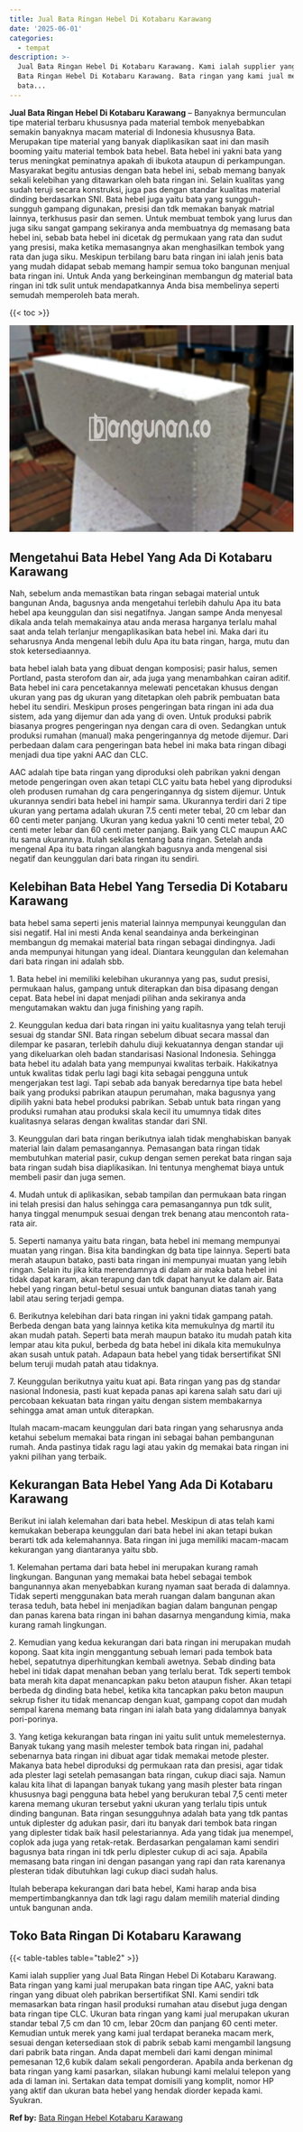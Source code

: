 ```yaml
---
title: Jual Bata Ringan Hebel Di Kotabaru Karawang
date: '2025-06-01'
categories:
  - tempat
description: >-
  Jual Bata Ringan Hebel Di Kotabaru Karawang. Kami ialah supplier yang Jual
  Bata Ringan Hebel Di Kotabaru Karawang. Bata ringan yang kami jual merupakan
  bata...
---
```


**Jual Bata Ringan Hebel Di Kotabaru Karawang** – Banyaknya bermunculan tipe material terbaru khususnya pada material tembok menyebabkan semakin banyaknya macam material di Indonesia khususnya Bata. Merupakan tipe material yang banyak diaplikasikan saat ini dan masih booming yaitu material tembok bata hebel. Bata hebel ini yakni bata yang terus meningkat peminatnya apakah di ibukota ataupun di perkampungan. Masyarakat begitu antusias dengan bata hebel ini, sebab memang banyak sekali kelebihan yang ditawarkan oleh bata ringan ini. Selain kualitas yang sudah teruji secara konstruksi, juga pas dengan standar kualitas material dinding berdasarkan SNI. Bata hebel juga yaitu bata yang sungguh-sungguh gampang digunakan, presisi dan tdk memakan banyak matrial lainnya, terkhusus pasir dan semen. Untuk membuat tembok yang lurus dan juga siku sangat gampang sekiranya anda membuatnya dg memasang bata hebel ini, sebab bata hebel ini dicetak dg permukaan yang rata dan sudut yang presisi, maka ketika memasangnya akan menghasilkan tembok yang rata dan juga siku. Meskipun terbilang baru bata ringan ini ialah jenis bata yang mudah didapat sebab memang hampir semua toko bangunan menjual bata ringan ini. Untuk Anda yang berkeinginan membangun dg material bata ringan ini tdk sulit untuk mendapatkannya Anda bisa membelinya seperti semudah memperoleh bata merah.

{{< toc >}}

![Jual Bata Ringan Hebel Di Kotabaru Karawang](/images/jual-hebel-murah-30.png)

## Mengetahui Bata Hebel Yang Ada Di Kotabaru Karawang

Nah, sebelum anda memastikan bata ringan sebagai material untuk bangunan Anda, bagusnya anda mengetahui terlebih dahulu Apa itu bata hebel apa keunggulan dan sisi negatifnya. Jangan sampe Anda menyesal dikala anda telah memakainya atau anda merasa harganya terlalu mahal saat anda telah terlanjur mengaplikasikan bata hebel ini. Maka dari itu seharusnya Anda mengenal lebih dulu Apa itu bata ringan, harga, mutu dan stok ketersediaannya.

bata hebel ialah bata yang dibuat dengan komposisi; pasir halus, semen Portland, pasta sterofom dan air, ada juga yang menambahkan cairan aditif. Bata hebel ini cara pencetakannya melewati pencetakan khusus dengan ukuran yang pas dg ukuran yang ditetapkan oleh pabrik pembuatan bata hebel itu sendiri. Meskipun proses pengeringan bata ringan ini ada dua sistem, ada yang dijemur dan ada yang di oven. Untuk produksi pabrik biasanya progres pengeringan nya dengan cara di oven. Sedangkan untuk produksi rumahan (manual) maka pengeringannya dg metode dijemur. Dari perbedaan dalam cara pengeringan bata hebel ini maka bata ringan dibagi menjadi dua tipe yakni AAC dan CLC.

AAC adalah tipe bata ringan yang diproduksi oleh pabrikan yakni dengan metode pengeringan oven akan tetapi CLC yaitu bata hebel yang diproduksi oleh produsen rumahan dg cara pengeringannya dg sistem dijemur. Untuk ukurannya sendiri bata hebel ini hampir sama. Ukurannya terdiri dari 2 tipe ukuran yang pertama adalah ukuran 7.5 centi meter tebal, 20 cm lebar dan 60 centi meter panjang. Ukuran yang kedua yakni 10 centi meter tebal, 20 centi meter lebar dan 60 centi meter panjang. Baik yang CLC maupun AAC itu sama ukurannya. Itulah sekilas tentang bata ringan. Setelah anda mengenal Apa itu bata ringan alangkah bagusnya anda mengenal sisi negatif dan keunggulan dari bata ringan itu sendiri.

## Kelebihan Bata Hebel Yang Tersedia Di Kotabaru Karawang

bata hebel sama seperti jenis material lainnya mempunyai keunggulan dan sisi negatif. Hal ini mesti Anda kenal seandainya anda berkeinginan membangun dg memakai material bata ringan sebagai dindingnya. Jadi anda mempunyai hitungan yang ideal. Diantara keunggulan dan kelemahan dari bata ringan ini adalah sbb.

1\. Bata hebel ini memiliki kelebihan ukurannya yang pas, sudut presisi, permukaan halus, gampang untuk diterapkan dan bisa dipasang dengan cepat. Bata hebel ini dapat menjadi pilihan anda sekiranya anda mengutamakan waktu dan juga finishing yang rapih.

2\. Keunggulan kedua dari bata ringan ini yaitu kualitasnya yang telah teruji sesuai dg standar SNI. Bata ringan sebelum dibuat secara massal dan dilempar ke pasaran, terlebih dahulu diuji kekuatannya dengan standar uji yang dikeluarkan oleh badan standarisasi Nasional Indonesia. Sehingga bata hebel itu adalah bata yang mempunyai kwalitas terbaik. Hakikatnya untuk kwalitas tidak perlu lagi bagi kita sebagai pengguna untuk mengerjakan test lagi. Tapi sebab ada banyak beredarnya tipe bata hebel baik yang produksi pabrikan ataupun perumahan, maka bagusnya yang dipilih yakni bata hebel produksi pabrikan. Sebab untuk bata ringan yang produksi rumahan atau produksi skala kecil itu umumnya tidak dites kualitasnya selaras dengan kwalitas standar dari SNI.

3\. Keunggulan dari bata ringan berikutnya ialah tidak menghabiskan banyak material lain dalam pemasangannya. Pemasangan bata ringan tidak membutuhkan material pasir, cukup dengan semen perekat bata ringan saja bata ringan sudah bisa diaplikasikan. Ini tentunya menghemat biaya untuk membeli pasir dan juga semen.

4\. Mudah untuk di aplikasikan, sebab tampilan dan permukaan bata ringan ini telah presisi dan halus sehingga cara pemasangannya pun tdk sulit, hanya tinggal menumpuk sesuai dengan trek benang atau mencontoh rata-rata air.

5\. Seperti namanya yaitu bata ringan, bata hebel ini memang mempunyai muatan yang ringan. Bisa kita bandingkan dg bata tipe lainnya. Seperti bata merah ataupun batako, pasti bata ringan ini mempunyai muatan yang lebih ringan. Selain itu jika kita merendamnya di dalam air maka bata hebel ini tidak dapat karam, akan terapung dan tdk dapat hanyut ke dalam air. Bata hebel yang ringan betul-betul sesuai untuk bangunan diatas tanah yang labil atau sering terjadi gempa.

6\. Berikutnya kelebihan dari bata ringan ini yakni tidak gampang patah. Berbeda dengan bata yang lainnya ketika kita memukulnya dg martil itu akan mudah patah. Seperti bata merah maupun batako itu mudah patah kita lempar atau kita pukul, berbeda dg bata hebel ini dikala kita memukulnya akan susah untuk patah. Adapaun bata hebel yang tidak bersertifikat SNI belum teruji mudah patah atau tidaknya.

7\. Keunggulan berikutnya yaitu kuat api. Bata ringan yang pas dg standar nasional Indonesia, pasti kuat kepada panas api karena salah satu dari uji percobaan kekuatan bata ringan yaitu dengan sistem membakarnya sehingga amat aman untuk diterapkan.

Itulah macam-macam keunggulan dari bata ringan yang seharusnya anda ketahui sebelum memakai bata ringan ini sebagai bahan pembangunan rumah. Anda pastinya tidak ragu lagi atau yakin dg memakai bata ringan ini yakni pilihan yang terbaik.

## Kekurangan Bata Hebel Yang Ada Di Kotabaru Karawang

Berikut ini ialah kelemahan dari bata hebel. Meskipun di atas telah kami kemukakan beberapa keunggulan dari bata hebel ini akan tetapi bukan berarti tdk ada kelemahannya. Bata ringan ini juga memiliki macam-macam kekurangan yang diantaranya yaitu sbb.

1\. Kelemahan pertama dari bata hebel ini merupakan kurang ramah lingkungan. Bangunan yang memakai bata hebel sebagai tembok bangunannya akan menyebabkan kurang nyaman saat berada di dalamnya. Tidak seperti menggunakan bata merah ruangan dalam bangunan akan terasa teduh, bata hebel ini menjadikan bagian dalam bangunan pengap dan panas karena bata ringan ini bahan dasarnya mengandung kimia, maka kurang ramah lingkungan.

2\. Kemudian yang kedua kekurangan dari bata ringan ini merupakan mudah kopong. Saat kita ingin menggantung sebuah lemari pada tembok bata hebel, sepatutnya diperhitungkan kembali awetnya. Sebab dinding bata hebel ini tidak dapat menahan beban yang terlalu berat. Tdk seperti tembok bata merah kita dapat menancapkan paku beton ataupun fisher. Akan tetapi berbeda dg dinding bata hebel, ketika kita tancapkan paku beton maupun sekrup fisher itu tidak menancap dengan kuat, gampang copot dan mudah sempal karena memang bata ringan ini ialah bata yang didalamnya banyak pori-porinya.

3\. Yang ketiga kekurangan bata ringan ini yaitu sulit untuk memelesternya. Banyak tukang yang masih melester tembok bata ringan ini, padahal sebenarnya bata ringan ini dibuat agar tidak memakai metode plester. Makanya bata hebel diproduksi dg permukaan rata dan presisi, agar tidak ada plester lagi setelah pemasangan bata ringan, cukup diaci saja. Namun kalau kita lihat di lapangan banyak tukang yang masih plester bata ringan khususnya bagi pengguna bata hebel yang berukuran tebal 7,5 centi meter karena memang ukuran tersebut yakni ukuran yang terlalu tipis untuk dinding bangunan. Bata ringan sesungguhnya adalah bata yang tdk pantas untuk diplester dg adukan pasir, dari itu banyak dari tembok bata ringan yang diplester tidak baik hasil pelestariannya. Ada yang tidak jua menempel, coplok ada juga yang retak-retak. Berdasarkan pengalaman kami sendiri bagusnya bata ringan ini tdk perlu diplester cukup di aci saja. Apabila memasang bata ringan ini dengan pasangan yang rapi dan rata karenanya plesteran tidak dibutuhkan lagi cukup diaci sudah halus.

Itulah beberapa kekurangan dari bata hebel, Kami harap anda bisa mempertimbangkannya dan tdk lagi ragu dalam memilih material dinding untuk bangunan anda.

## Toko Bata Ringan Di Kotabaru Karawang

{{< table-tables table="table2" >}}

Kami ialah supplier yang Jual Bata Ringan Hebel Di Kotabaru Karawang. Bata ringan yang kami jual merupakan bata ringan tipe AAC, yakni bata ringan yang dibuat oleh pabrikan bersertifikat SNI. Kami sendiri tdk memasarkan bata ringan hasil produksi rumahan atau disebut juga dengan bata ringan tipe CLC. Ukuran bata ringan yang kami jual merupakan ukuran standar tebal 7,5 cm dan 10 cm, lebar 20cm dan panjang 60 centi meter. Kemudian untuk merek yang kami jual terdapat beraneka macam merk, sesuai dengan ketersediaan stok di pabrik sebab kami mengambil langsung dari pabrik bata ringan. Anda dapat membeli dari kami dengan minimal pemesanan 12,6 kubik dalam sekali pengorderan. Apabila anda berkenan dg bata ringan yang kami pasarkan, silakan hubungi kami melalui telepon yang ada di laman ini. Sertakan data tempat domisili yang komplit, nomor HP yang aktif dan ukuran bata hebel yang hendak diorder kepada kami. Syukran.

**Ref by:** [Bata Ringan Hebel Kotabaru Karawang](https://id.wikipedia.org/wiki/Bata)
